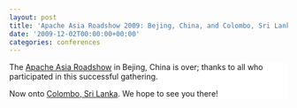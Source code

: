 ```yaml
---
layout: post
title: 'Apache Asia Roadshow 2009: Bejing, China, and Colombo, Sri Lanka'
date: '2009-12-02T00:00:00+00:00'
categories: conferences
---
```

<span style="border-collapse: separate; color: rgb(0, 0, 0); font-family: 'Times New Roman'; font-size: medium; font-style: normal; font-variant: normal; font-weight: normal; letter-spacing: normal; line-height: normal; orphans: 2; text-indent: 0px; text-transform: none; white-space: normal; widows: 2; word-spacing: 0px;" class="Apple-style-span"><div style="border-width: 0px; background-color: rgb(255, 255, 255);"><p>The<span class="Apple-converted-space">&nbsp;</span><a title="Apache Asia Roadshow" href="http://wiki.apache.org/apachecon/ApacheRoadshowAsia09Beijing">Apache Asia Roadshow</a><span class="Apple-converted-space">&nbsp;</span>in Bejing, China is over; thanks to all who participated in this successful gathering.</p><p>Now onto<span class="Apple-converted-space">&nbsp;</span><a title="Apache Asia Roadshow: Colombo" href="http://twitter.com/apacheasia">Colombo, Sri Lanka</a>. We hope to see you there!</p></div></span>
